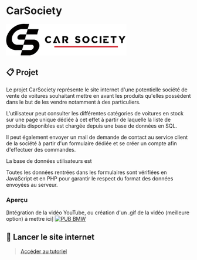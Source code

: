 # CarSociety

<div>
  <img src="img/CarSocietyGitHubBanner.png" style="width: 65%;">
</div>

## 📋 Projet

Le projet CarSociety représente le site internet d'une potentielle société de vente de voitures souhaitant mettre en avant les produits qu'elles possèdent dans le but de les vendre notamment à des particuliers.

L'utilisateur peut consulter les différentes catégories de voitures en stock sur une page unique dédiée à cet effet à partir de laquelle la liste de produits disponibles est chargée depuis une base de données en SQL.

Il peut également envoyer un mail de demande de contact au service client de la société à partir d'un formulaire dédiée et se créer un compte afin d'effectuer des commandes.

La base de données utilisateurs est 

Toutes les données rentrées dans les formulaires sont vérifiées en JavaScript et en PHP pour garantir le respect du format des données envoyées au serveur.

### Aperçu

[Intégration de la vidéo YouTube, ou création d'un .gif de la vidéo (meilleure option) à mettre ici]
[![PUB BMW](https://img.youtube.com/vi/vQXvyV0zIP4/0.jpg)](https://www.youtube.com/watch?v=vQXvyV0zIP4 "Publicité BMW")

## 🚀 Lancer le site internet
> [Accéder au tutoriel](docs/run_website.md)
